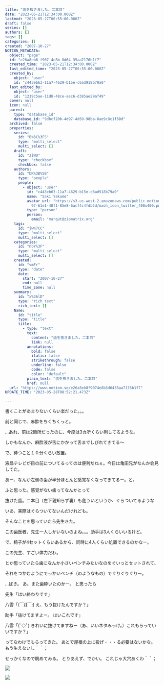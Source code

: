 ```yaml
---
title: "歯を抜きました。二本目"
date: "2023-05-21T12:34:00.000Z"
lastmod: "2023-05-27T06:55:00.000Z"
draft: false
series: []
authors: []
tags: []
categories: []
created: "2007-10-27"
NOTION_METADATA:
  object: "page"
  id: "e26a8eb8-f907-4e8b-8d64-35aa7176b1f7"
  created_time: "2023-05-21T12:34:00.000Z"
  last_edited_time: "2023-05-27T06:55:00.000Z"
  created_by:
    object: "user"
    id: "c443eb63-11a7-4629-b15e-c6ad918b79a0"
  last_edited_by:
    object: "user"
    id: "1219c5ae-11d8-48ce-aec6-d385ae29af49"
  cover: null
  icon: null
  parent:
    type: "database_id"
    database_id: "9dbcf20b-4d97-4d69-98ba-8ae9c8c1f58d"
  archived: false
  properties:
    series:
      id: "B%3C%3FS"
      type: "multi_select"
      multi_select: []
    draft:
      id: "JiWU"
      type: "checkbox"
      checkbox: false
    authors:
      id: "bK%3B%5B"
      type: "people"
      people:
        - object: "user"
          id: "c443eb63-11a7-4629-b15e-c6ad918b79a0"
          name: "Saki Yakumo"
          avatar_url: "https://s3-us-west-2.amazonaws.com/public.notion-static.com/3ad1c4\
            97-61e1-48f1-85e8-6acf4c4fdb2d/maoh_icon_twitter_400x400.png"
          type: "person"
          person:
            email: "marqut@ziomatrix.org"
    tags:
      id: "jw%7CC"
      type: "multi_select"
      multi_select: []
    categories:
      id: "nbY%3F"
      type: "multi_select"
      multi_select: []
    created:
      id: "vmFr"
      type: "date"
      date:
        start: "2007-10-27"
        end: null
        time_zone: null
    summary:
      id: "x%3AlD"
      type: "rich_text"
      rich_text: []
    Name:
      id: "title"
      type: "title"
      title:
        - type: "text"
          text:
            content: "歯を抜きました。二本目"
            link: null
          annotations:
            bold: false
            italic: false
            strikethrough: false
            underline: false
            code: false
            color: "default"
          plain_text: "歯を抜きました。二本目"
          href: null
  url: "https://www.notion.so/e26a8eb8f9074e8b8d6435aa7176b1f7"
UPDATE_TIME: "2023-05-28T08:52:21.473Z"

---
```

<link rel="stylesheet" href="https://cdn.jsdelivr.net/npm/katex@0.16.2/dist/katex.min.css" integrity="sha384-bYdxxUwYipFNohQlHt0bjN/LCpueqWz13HufFEV1SUatKs1cm4L6fFgCi1jT643X" crossorigin="anonymous">


書くことがあまりないくらい楽だった。。。


前と同じで、麻酔をちくちくっと。


…あれ、前は2箇所だったのに、今度は3カ所くらい刺してるような。


しかもなんか、麻酔液が舌にかかって舌までしびれてきてる～


で、待つこと１０分くらい放置。


液晶テレビが目の前についてるってのは便利だねぇ。今日は亀田兄がなんか会見してた。


あー、なんか左側の歯が半分ほとんど感覚なくなってきてるー。と。


ふと思った。感覚がない歯ってなんかとって


抜けた歯。二本目（左下親知らず裏）も危ういというか、ぐらついてるような


いあ、実際はぐらついてないんだけれども。


そんなことを思っていたら先生きた。


この歯医者、先生一人しかいないのよね。。。助手は3人くらいいるけど。


で、椅子が4セットくらいあるから、同時に4人くらい処置できるのかなー。


この先生、すごい体力だわ。


とか思っていたら歯になんか小さいペンチみたいなのをぐいっとセットされて、


それをつかむようにでっかいペンチ（のようなもの）でぐりぐりぐりー。


…ばき。 あ。また歯砕いたのかー。 と思ったら


先生「はい終わりです」


八雲「(￣Д￣;) え、もう抜けたんですか？」


助手「抜けてますよー。 はいこれです」


八雲「(ﾟ◇ﾟ) きれいに抜けてますねー（あ、いいネタみっけ。）これもらっていいですか？」


ってなわけでもらってきた。 あとで屋根の上に投げ・・・る必要はないかな。もう生えないし＾＾；


せっかくなので眺めてみる。 とりあえず、でかい。 これじゃ大穴あくわ＾＾；


![](//201002169486.tmp.que.ne.jp/wp-content/uploads/2007/10/ca3900501-150x150.jpg)


![](//201002169486.tmp.que.ne.jp/wp-content/uploads/2007/10/ca3900491-150x150.jpg)

